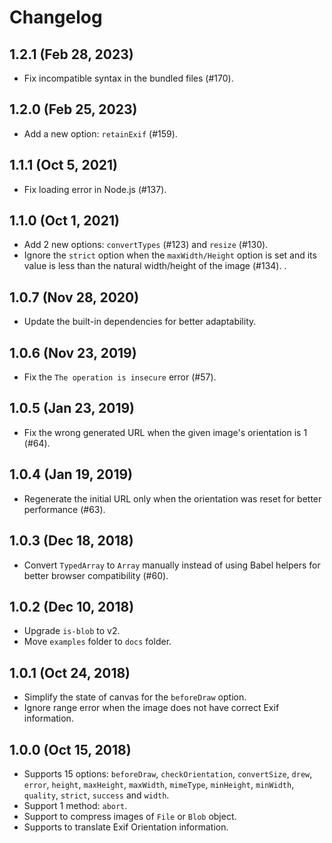 # Changelog

## 1.2.1 (Feb 28, 2023)

- Fix incompatible syntax in the bundled files (#170).

## 1.2.0 (Feb 25, 2023)

- Add a new option: `retainExif` (#159).

## 1.1.1 (Oct 5, 2021)

- Fix loading error in Node.js (#137).

## 1.1.0 (Oct 1, 2021)

- Add 2 new options: `convertTypes` (#123) and `resize` (#130).
- Ignore the `strict` option when the `maxWidth/Height` option is set and its value is less than the natural width/height of the image (#134).
.

## 1.0.7 (Nov 28, 2020)

- Update the built-in dependencies for better adaptability.

## 1.0.6 (Nov 23, 2019)

- Fix the `The operation is insecure` error (#57).

## 1.0.5 (Jan 23, 2019)

- Fix the wrong generated URL when the given image's orientation is 1 (#64).

## 1.0.4 (Jan 19, 2019)

- Regenerate the initial URL only when the orientation was reset for better performance (#63).

## 1.0.3 (Dec 18, 2018)

- Convert `TypedArray` to `Array` manually instead of using Babel helpers for better browser compatibility (#60).

## 1.0.2 (Dec 10, 2018)

- Upgrade `is-blob` to v2.
- Move `examples` folder to `docs` folder.

## 1.0.1 (Oct 24, 2018)

- Simplify the state of canvas for the `beforeDraw` option.
- Ignore range error when the image does not have correct Exif information.

## 1.0.0 (Oct 15, 2018)

- Supports 15 options: `beforeDraw`, `checkOrientation`, `convertSize`, `drew`, `error`, `height`, `maxHeight`, `maxWidth`, `mimeType`, `minHeight`, `minWidth`, `quality`, `strict`, `success` and `width`.
- Support 1 method: `abort`.
- Support to compress images of `File` or `Blob` object.
- Supports to translate Exif Orientation information.
